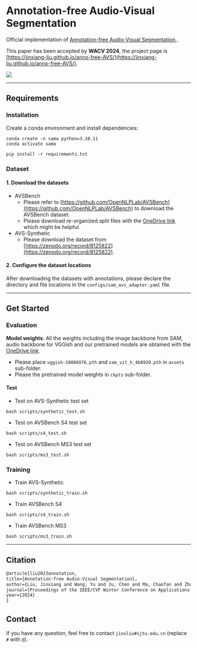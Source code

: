 # Annotation-free Audio-Visual Segmentation
Official implementation of  [Annotation-free Audio-Visual Segmentation
](https://arxiv.org/pdf/2305.11019v3.pdf).

This paper has been accepted by **WACV 2024**, the project page is [https://jinxiang-liu.github.io/anno-free-AVS/](https://jinxiang-liu.github.io/anno-free-AVS/).

![](assets/pipeline.png)

******************
## Requirements
### Installation
Create a conda environment and install dependencies:
```shell
conda create -n sama python=3.10.11
conda activate sama

pip install -r requirements.txt
```

### Dataset
#### 1. Download the datasets 
- AVSBench
    - Please refer to [https://github.com/OpenNLPLab/AVSBench](https://github.com/OpenNLPLab/AVSBench) to download the AVSBench dataset.
    - Please download re-organized split files with the [OneDrive link](https://sjtueducn-my.sharepoint.com/:f:/g/personal/jinxliu_sjtu_edu_cn/Er7zTMpltupFjmbvaVYMKzQBeEhmJSzvv3hpSqPyNAQOPg?e=7vrIHc) which might be helpful.
- AVS-Synthetic
    - Please download the dataset from [https://zenodo.org/record/8125822](https://zenodo.org/record/8125822).

#### 2. Configure the dataset locations
After downloading the datasets with annotations, please declare the directory and file locations in the `configs/sam_avs_adapter.yaml` file.

*****************
## Get Started
### Evaluation
**Model weights**: All the weights including the image backbone from SAM, audio backbone for VGGish and our pretrained models are obtained with the [OneDrive link](https://sjtueducn-my.sharepoint.com/:f:/g/personal/jinxliu_sjtu_edu_cn/Ejm_Lp4ZctZBnnrExc52-uYBqYwN8Y6CsE21Nc8GFQRVNA?e=t4Chgc).
- Please place `vggish-10086976.pth` and `sam_vit_h_4b8939.pth` in `assets` sub-folder.
- Please the pretrained model weights in `ckpts` sub-folder.

#### Test
- Test on AVS-Synthetic test set
```shell
bash scripts/synthetic_test.sh
```

- Test on AVSBench S4 test set
```shell
bash scripts/s4_test.sh
```



- Test on AVSBench MS3 test set
```shell
bash scripts/ms3_test.sh
```



### Training
- Train AVS-Synthetic
```shell
bash scripts/synthetic_train.sh
```
- Train AVSBench S4
```shell
bash scripts/s4_train.sh
```

- Train AVSBench MS3
```shell
bash scripts/ms3_train.sh
```



***********
## Citation
```txt
@article{liu2023annotation,
title={Annotation-free Audio-Visual Segmentation},
author={Liu, Jinxiang and Wang, Yu and Ju, Chen and Ma, Chaofan and Zhang, Ya and Xie, Weidi},
journal={Proceedings of the IEEE/CVF Winter Conference on Applications of Computer Vision},
year={2024}
}
```

## Contact
If you have any question, feel free to contact `jinxliu#sjtu.edu.cn` (replace `#` with `@`).
